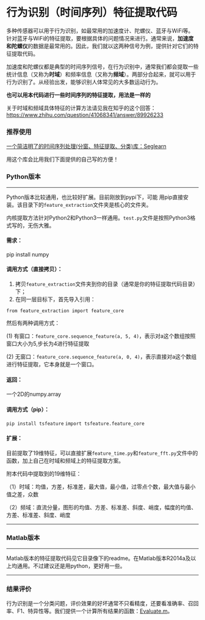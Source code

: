 # 行为识别（时间序列）特征提取代码

多种传感器可以用于行为识别，如最常用的加速度计、陀螺仪、蓝牙与WiFi等。针对蓝牙与WiFi的特征提取，要根据具体的问题情况来进行。通常来说，**加速度和陀螺仪**的数据是最常用的。因此，我们就以这两种信号为例，提供针对它们的特征提取代码。

加速度和陀螺仪都是典型的时间序列信号，在行为识别中，通常我们都会提取一些统计信息（又称为**时域**）和频率信息（又称为**频域**）。两部分合起来，就可以用于行为识别了。从经验出发，能够识别人体常见的大多数运动行为。

**也可以用本代码进行一些时间序列的特征提取，用法是一样的**

关于时域和频域具体特征的计算方法请见我在知乎的这个回答：https://www.zhihu.com/question/41068341/answer/89926233

### 推荐使用

[一个简洁明了的时间序列处理(分窗、特征提取、分类)库：Seglearn](https://dmbee.github.io/seglearn/index.html)

用这个库会比用我们下面提供的自己写的方便！

### Python版本

- - -

Python版本比较通用，也比较好扩展。目前刚放到pypi下，可能 用pip直接安装。该目录下的`feature_extraction`文件夹是核心的文件夹。

内核提取方法针对Python2和Python3一样通用。`test.py`文件是按照Python3格式写的，无伤大雅。

#### 需求：

pip install numpy

#### 调用方式（直接拷贝）：

1. 拷贝`feature_extraction`文件夹到你的目录（通常是你的特征提取代码目录）下；
2. 在同一层目标下，首先导入引用：

`from feature_extraction import feature_core`

然后有两种调用方式：

(1) 有窗口：`feature_core.sequence_feature(a, 5, 4)`，表示对a这个数组按照窗口大小为5,步长为4进行特征提取

(2) 无窗口：`feature_core.sequence_feature(a, 0, 4)`，表示直接对a这个数组进行特征提取，它本身就是一个窗口。

#### 返回：
一个2D的numpy.array

#### 调用方式（pip）：

`pip install tsfeature`
`import tsfeature.feature_core`


#### 扩展：

目前提取了19维特征，可以直接扩展`feature_time.py`和`feature_fft.py`文件中的函数，加上自己在时域和频域上的特征提取方案。

附本代码中提取到的19维特征：

（1）时域：均值，方差，标准差，最大值，最小值，过零点个数，最大值与最小值之差，众数

（2）频域：直流分量，图形的均值、方差、标准差、斜度、峭度，幅度的均值、方差、标准差、斜度、峭度

- - -

### Matlab版本

- - -

Matlab版本的特征提取代码见它目录像下的readme。在Matlab版本R2014a及以上均通用。不过建议还是用python，更好用一些。

- - -

### 结果评价

行为识别是一个分类问题，评价效果的好坏通常不只看精度，还要看准确率、召回率、F1、特异性等。我们提供一个计算所有结果的函数：[Evaluate.m](https://github.com/jindongwang/activityrecognition/tree/master/code/Evaluate.m)。